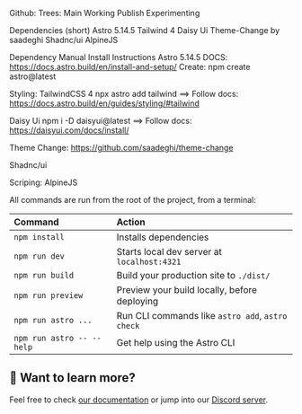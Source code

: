 Github: 
Trees:
    Main
    Working
    Publish
    Experimenting



Dependencies (short)
Astro 5.14.5
Tailwind 4
Daisy Ui
Theme-Change by saadeghi
Shadnc/ui
AlpineJS



Dependency Manual Install Instructions
Astro 5.14.5
    DOCS: https://docs.astro.build/en/install-and-setup/
    Create: npm create astro@latest

Styling:
TailwindCSS 4
    npx astro add tailwind
    ==> Follow docs: https://docs.astro.build/en/guides/styling/#tailwind


Daisy Ui
    npm i -D daisyui@latest
    ==> Follow docs: https://daisyui.com/docs/install/

Theme Change: https://github.com/saadeghi/theme-change

Shadnc/ui

Scriping:
AlpineJS






All commands are run from the root of the project, from a terminal:

| Command                   | Action                                           |
| :------------------------ | :----------------------------------------------- |
| `npm install`             | Installs dependencies                            |
| `npm run dev`             | Starts local dev server at `localhost:4321`      |
| `npm run build`           | Build your production site to `./dist/`          |
| `npm run preview`         | Preview your build locally, before deploying     |
| `npm run astro ...`       | Run CLI commands like `astro add`, `astro check` |
| `npm run astro -- --help` | Get help using the Astro CLI                     |

## 👀 Want to learn more?

Feel free to check [our documentation](https://docs.astro.build) or jump into our [Discord server](https://astro.build/chat).
